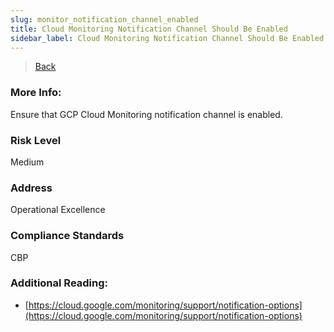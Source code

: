 ```yaml
---
slug: monitor_notification_channel_enabled
title: Cloud Monitoring Notification Channel Should Be Enabled
sidebar_label: Cloud Monitoring Notification Channel Should Be Enabled
---
```

> [Back](../../gcpmonitoringcompliance)

### More Info:
Ensure that GCP Cloud Monitoring notification channel is enabled.

### Risk Level
Medium

### Address
Operational Excellence

### Compliance Standards
CBP

### Additional Reading:
- [https://cloud.google.com/monitoring/support/notification-options](https://cloud.google.com/monitoring/support/notification-options) 
